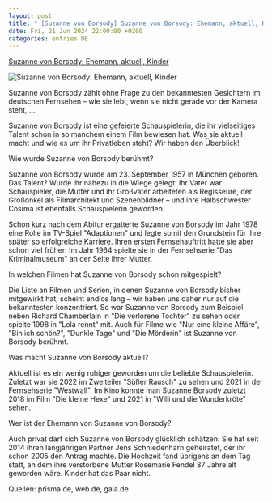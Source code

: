 ```yaml
---
layout: post
title: " [Suzanne von Borsody] Suzanne von Borsody: Ehemann, aktuell, Kinder"
date: Fri, 21 Jun 2024 22:00:00 +0200
categories: entries DE
---
```

[Suzanne von Borsody: Ehemann, aktuell, Kinder](https://www.fuersie.de/unterhaltung/suzanne-von-borsody-ehemann-aktuell-kinder-15556.html)

![Suzanne von Borsody: Ehemann, aktuell, Kinder](https://www.fuersie.de/sites/default/files/styles/facebook/public/2024-06/suzanne-von-borsody.jpg?h=d2d51177&itok=wTcbrDhd)

Suzanne von Borsody zählt ohne Frage zu den bekanntesten Gesichtern im deutschen Fernsehen – wie sie lebt, wenn sie nicht gerade vor der Kamera steht, ...

Suzanne von Borsody ist eine gefeierte Schauspielerin, die ihr vielseitiges Talent schon in so manchem einem Film bewiesen hat. Was sie aktuell macht und wie es um ihr Privatleben steht? Wir haben den Überblick!

Wie wurde Suzanne von Borsody berühmt?

Suzanne von Borsody wurde am 23. September 1957 in München geboren. Das Talent? Wurde ihr nahezu in die Wiege gelegt: Ihr Vater war Schauspieler, die Mutter und ihr Großvater arbeiteten als Regisseure, der Großonkel als Filmarchitekt und Szenenbildner – und ihre Halbschwester Cosima ist ebenfalls Schauspielerin geworden.

Schon kurz nach dem Abitur ergatterte Suzanne von Borsody im Jahr 1978 eine Rolle im TV-Spiel "Adaptionen" und legte somit den Grundstein für ihre später so erfolgreiche Karriere. Ihren ersten Fernsehauftritt hatte sie aber schon viel früher: Im Jahr 1964 spielte sie in der Fernsehserie "Das Kriminalmuseum" an der Seite ihrer Mutter.

In welchen Filmen hat Suzanne von Borsody schon mitgespielt?

Die Liste an Filmen und Serien, in denen Suzanne von Borsody bisher mitgewirkt hat, scheint endlos lang – wir haben uns daher nur auf die bekanntesten konzentriert. So war Suzanne von Borsody zum Beispiel neben Richard Chamberlain in "Die verlorene Tochter" zu sehen oder spielte 1998 in "Lola rennt" mit. Auch für Filme wie "Nur eine kleine Affäre", "Bin ich schön?", "Dunkle Tage" und "Die Mörderin" ist Suzanne von Borsody berühmt.

Was macht Suzanne von Borsody aktuell?

Aktuell ist es ein wenig ruhiger geworden um die beliebte Schauspielerin. Zuletzt war sie 2022 im Zweiteiler "Süßer Rausch" zu sehen und 2021 in der Fernsehserie "Westwall". Im Kino konnte man Suzanne Borsody zuletzt 2018 im Film "Die kleine Hexe" und 2021 in "Willi und die Wunderkröte" sehen.

Wer ist der Ehemann von Suzanne von Borsody?

Auch privat darf sich Suzanne von Borsody glücklich schätzen: Sie hat seit 2014 ihren langjährigen Partner Jens Schniedenharn geheiratet, der ihr schon 2005 den Antrag machte. Die Hochzeit fand übrigens an dem Tag statt, an dem ihre verstorbene Mutter Rosemarie Fendel 87 Jahre alt geworden wäre. Kinder hat das Paar nicht.

Quellen: prisma.de, web.de, gala.de

